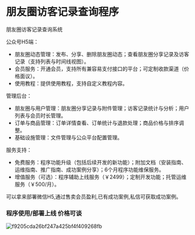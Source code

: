 # 朋友圈访客记录查询程序

朋友圈访客记录查询系统

公众号H5端：
- 朋友圈动态管理：发布、分享、删除朋友圈动态；查看朋友圈分享记录及访客记录（支持列表与时间线视图）。
- 会员服务：开通会员，支持所有兼容易支付接口的平台；可定制收款渠道（价格面议）。
- 使用教程：提供使用教程，支持自定义教程内容。

管理后台：

- 朋友圈与用户管理：朋友圈分享记录与附件管理；访客记录统计与分析；用户列表与会员时长管理。
- 订单与商品管理：订单详情查看、订单统计与退款处理；商品价格与排序调整。
- 基础设施管理：文件管理与公众平台配置管理。

服务支持：

- 免费服务：程序功能升级（包括后续开发的新功能）；附加文档（安装指南、运维指南、推广指南、成功案例分享）；6个月程序功能维保服务。
- 增值服务（可选）：程序辅助上线服务（￥2499）；定制开发功能；托管运维服务（￥500/月）。

可以拿来部署微信H5,通过售卖会员盈利,已有成功案例,私信可获取成功案例。

 ### 程序使用/部署上线 价格可谈

![f9205cda26bf247a425bf4f409268fb](https://github.com/user-attachments/assets/c3849801-3ed6-404a-95ac-a95b83b05209)
